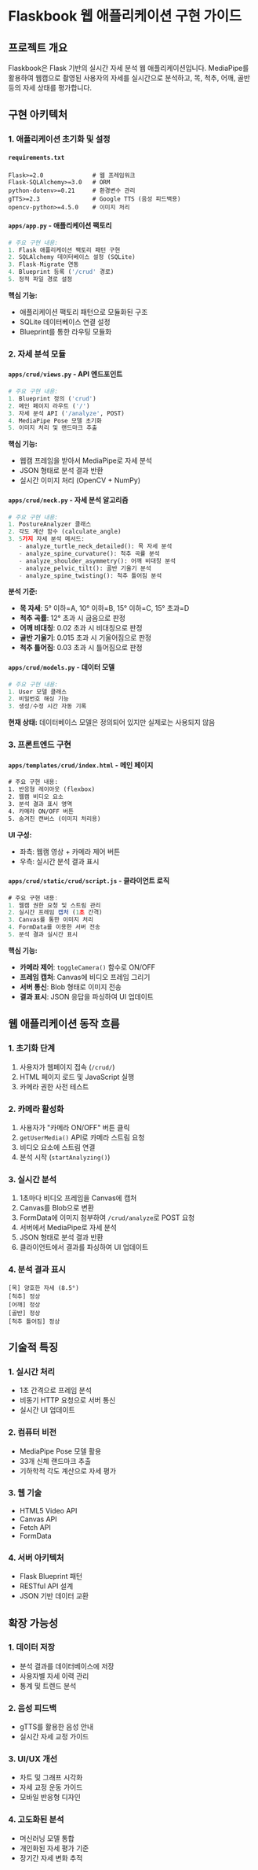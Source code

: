 # Flaskbook 웹 애플리케이션 구현 가이드

## 프로젝트 개요
Flaskbook은 Flask 기반의 실시간 자세 분석 웹 애플리케이션입니다. MediaPipe를 활용하여 웹캠으로 촬영된 사용자의 자세를 실시간으로 분석하고, 목, 척추, 어깨, 골반 등의 자세 상태를 평가합니다.

## 구현 아키텍처

### 1. 애플리케이션 초기화 및 설정

#### `requirements.txt`
```
Flask>=2.0              # 웹 프레임워크
Flask-SQLAlchemy>=3.0   # ORM
python-dotenv>=0.21     # 환경변수 관리
gTTS>=2.3               # Google TTS (음성 피드백용)
opencv-python>=4.5.0    # 이미지 처리
```

#### `apps/app.py` - 애플리케이션 팩토리
```python
# 주요 구현 내용:
1. Flask 애플리케이션 팩토리 패턴 구현
2. SQLAlchemy 데이터베이스 설정 (SQLite)
3. Flask-Migrate 연동
4. Blueprint 등록 ('/crud' 경로)
5. 정적 파일 경로 설정
```

**핵심 기능:**
- 애플리케이션 팩토리 패턴으로 모듈화된 구조
- SQLite 데이터베이스 연결 설정
- Blueprint를 통한 라우팅 모듈화

### 2. 자세 분석 모듈

#### `apps/crud/views.py` - API 엔드포인트
```python
# 주요 구현 내용:
1. Blueprint 정의 ('crud')
2. 메인 페이지 라우트 ('/')
3. 자세 분석 API ('/analyze', POST)
4. MediaPipe Pose 모델 초기화
5. 이미지 처리 및 랜드마크 추출
```

**핵심 기능:**
- 웹캠 프레임을 받아서 MediaPipe로 자세 분석
- JSON 형태로 분석 결과 반환
- 실시간 이미지 처리 (OpenCV + NumPy)

#### `apps/crud/neck.py` - 자세 분석 알고리즘
```python
# 주요 구현 내용:
1. PostureAnalyzer 클래스
2. 각도 계산 함수 (calculate_angle)
3. 5가지 자세 분석 메서드:
   - analyze_turtle_neck_detailed(): 목 자세 분석
   - analyze_spine_curvature(): 척추 곡률 분석
   - analyze_shoulder_asymmetry(): 어깨 비대칭 분석
   - analyze_pelvic_tilt(): 골반 기울기 분석
   - analyze_spine_twisting(): 척추 틀어짐 분석
```

**분석 기준:**
- **목 자세**: 5° 이하=A, 10° 이하=B, 15° 이하=C, 15° 초과=D
- **척추 곡률**: 12° 초과 시 굽음으로 판정
- **어깨 비대칭**: 0.02 초과 시 비대칭으로 판정
- **골반 기울기**: 0.015 초과 시 기울어짐으로 판정
- **척추 틀어짐**: 0.03 초과 시 틀어짐으로 판정

#### `apps/crud/models.py` - 데이터 모델
```python
# 주요 구현 내용:
1. User 모델 클래스
2. 비밀번호 해싱 기능
3. 생성/수정 시간 자동 기록
```

**현재 상태:** 데이터베이스 모델은 정의되어 있지만 실제로는 사용되지 않음

### 3. 프론트엔드 구현

#### `apps/templates/crud/index.html` - 메인 페이지
```html
# 주요 구현 내용:
1. 반응형 레이아웃 (flexbox)
2. 웹캠 비디오 요소
3. 분석 결과 표시 영역
4. 카메라 ON/OFF 버튼
5. 숨겨진 캔버스 (이미지 처리용)
```

**UI 구성:**
- 좌측: 웹캠 영상 + 카메라 제어 버튼
- 우측: 실시간 분석 결과 표시

#### `apps/crud/static/crud/script.js` - 클라이언트 로직
```javascript
# 주요 구현 내용:
1. 웹캠 권한 요청 및 스트림 관리
2. 실시간 프레임 캡처 (1초 간격)
3. Canvas를 통한 이미지 처리
4. FormData를 이용한 서버 전송
5. 분석 결과 실시간 표시
```

**핵심 기능:**
- **카메라 제어**: `toggleCamera()` 함수로 ON/OFF
- **프레임 캡처**: Canvas에 비디오 프레임 그리기
- **서버 통신**: Blob 형태로 이미지 전송
- **결과 표시**: JSON 응답을 파싱하여 UI 업데이트

## 웹 애플리케이션 동작 흐름

### 1. 초기화 단계
1. 사용자가 웹페이지 접속 (`/crud/`)
2. HTML 페이지 로드 및 JavaScript 실행
3. 카메라 권한 사전 테스트

### 2. 카메라 활성화
1. 사용자가 "카메라 ON/OFF" 버튼 클릭
2. `getUserMedia()` API로 카메라 스트림 요청
3. 비디오 요소에 스트림 연결
4. 분석 시작 (`startAnalyzing()`)

### 3. 실시간 분석
1. 1초마다 비디오 프레임을 Canvas에 캡처
2. Canvas를 Blob으로 변환
3. FormData에 이미지 첨부하여 `/crud/analyze`로 POST 요청
4. 서버에서 MediaPipe로 자세 분석
5. JSON 형태로 분석 결과 반환
6. 클라이언트에서 결과를 파싱하여 UI 업데이트

### 4. 분석 결과 표시
```
[목] 양호한 자세 (8.5°)
[척추] 정상
[어깨] 정상
[골반] 정상
[척추 틀어짐] 정상
```

## 기술적 특징

### 1. 실시간 처리
- 1초 간격으로 프레임 분석
- 비동기 HTTP 요청으로 서버 통신
- 실시간 UI 업데이트

### 2. 컴퓨터 비전
- MediaPipe Pose 모델 활용
- 33개 신체 랜드마크 추출
- 기하학적 각도 계산으로 자세 평가

### 3. 웹 기술
- HTML5 Video API
- Canvas API
- Fetch API
- FormData

### 4. 서버 아키텍처
- Flask Blueprint 패턴
- RESTful API 설계
- JSON 기반 데이터 교환

## 확장 가능성

### 1. 데이터 저장
- 분석 결과를 데이터베이스에 저장
- 사용자별 자세 이력 관리
- 통계 및 트렌드 분석

### 2. 음성 피드백
- gTTS를 활용한 음성 안내
- 실시간 자세 교정 가이드

### 3. UI/UX 개선
- 차트 및 그래프 시각화
- 자세 교정 운동 가이드
- 모바일 반응형 디자인

### 4. 고도화된 분석
- 머신러닝 모델 통합
- 개인화된 자세 평가 기준
- 장기간 자세 변화 추적 